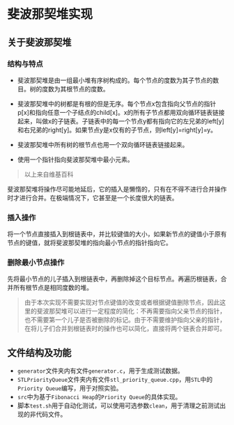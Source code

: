 # 斐波那契堆实现
## 关于斐波那契堆
### 结构与特点
- 斐波那契堆是由一组最小堆有序树构成的。每个节点的度数为其子节点的数目。树的度数为其根节点的度数。

- 斐波那契堆中的树都是有根的但是无序。每个节点x包含指向父节点的指针p[x]和指向任意一个子结点的child[x]。x的所有子节点都用双向循环链表链接起来，叫做x的子链表。子链表中的每一个节点y都有指向它的左兄弟的left[y]和右兄弟的right[y]。如果节点y是x仅有的子节点，则left[y]=right[y]=y。

- 斐波那契堆中所有树的根节点也用一个双向循环链表链接起来。

- 使用一个指针指向斐波那契堆中最小元素。
> 以上来自维基百科

斐波那契堆将操作尽可能地延后，它的插入是懒惰的，只有在不得不进行合并操作时才进行合并。在极端情况下，它甚至是一个长度很大的链表。
### 插入操作
将一个节点直接插入到根链表中，并比较键值的大小，如果新节点的键值小于原有节点的键值，就将斐波那契堆的指向最小节点的指针指向它。
### 删除最小节点操作
先将最小节点的儿子插入到根链表中，再删除掉这个目标节点。再遍历根链表，合并所有根节点是相同度数的堆。
> 由于本次实现不需要实现对节点键值的改变或者根据键值删除节点，因此这里的斐波那契堆可以进行一定程度的简化：不再需要指向父亲节点的指针，也不需要第一个儿子是否被删除的标记。由于不需要维护指向父亲的指针，在将儿子们合并到根链表时的操作也可以简化，直接将两个链表合并即可。

## 文件结构及功能
- `generator`文件夹内有文件`generator.c`，用于生成测试数据。
- `STLPriorityQueue`文件夹内有文件`stl_priority_queue.cpp`，用`STL`中的`Priority Queue`编写，用于对照实验。
- `src`中为基于`Fibonacci Heap`的`Priority Queue`的具体实现。
- 脚本`test.sh`用于自动化测试，可以使用可选参数`clean`，用于清理之前测试出现的非代码文件。